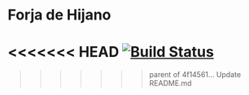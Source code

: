 # Forja de Hijano
<<<<<<< HEAD
[![Build Status](https://travis-ci.com/hijano94/hijanoForge.svg?branch=master)](https://travis-ci.com/hijano94/hijanoForge)
=======
>>>>>>> parent of 4f14561... Update README.md
